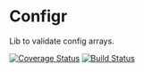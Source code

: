 # Configr

Lib to validate config arrays.

[![Coverage Status](https://coveralls.io/repos/github/shrink0r/configr/badge.svg?branch=master)](https://coveralls.io/github/shrink0r/configr?branch=master)
[![Build Status](https://travis-ci.org/shrink0r/configr.svg?branch=master)](https://travis-ci.org/shrink0r/configr)
